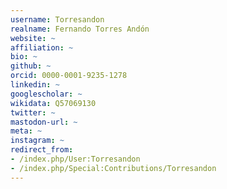```yaml
---
username: Torresandon
realname: Fernando Torres Andón
website: ~
affiliation: ~
bio: ~
github: ~
orcid: 0000-0001-9235-1278
linkedin: ~
googlescholar: ~
wikidata: Q57069130
twitter: ~
mastodon-url: ~
meta: ~
instagram: ~
redirect_from:
- /index.php/User:Torresandon
- /index.php/Special:Contributions/Torresandon
---
```

